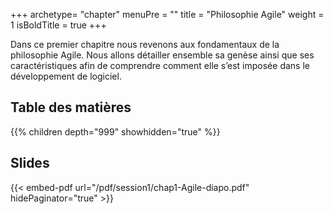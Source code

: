 +++
archetype= "chapter"
menuPre = ""
title = "Philosophie Agile"
weight = 1
isBoldTitle = true
+++

Dans ce premier chapitre nous revenons aux fondamentaux de la philosophie Agile. Nous allons détailler ensemble sa genèse ainsi que ses caractéristiques afin de comprendre comment
elle s’est imposée dans le développement de logiciel.

## Table des matières
{{% children depth="999" showhidden="true" %}}

## Slides
{{< embed-pdf url="/pdf/session1/chap1-Agile-diapo.pdf" hidePaginator="true" >}}